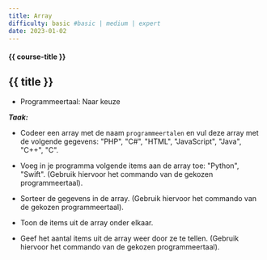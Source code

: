 ```yaml
---
title: Array
difficulty: basic #basic | medium | expert
date: 2023-01-02
---
```


#### {{ course-title }}

## {{ title }}

* Programmeertaal: Naar keuze

***Taak:***  

- Codeer een array met de naam `programmeertalen` en vul deze array met
  de volgende gegevens: "PHP", "C#", "HTML", "JavaScript", "Java",
  "C++", "C".

- Voeg in je programma volgende items aan de array toe: "Python",
  "Swift". (Gebruik hiervoor het commando van de gekozen
  programmeertaal).

- Sorteer de gegevens in de array. (Gebruik hiervoor het commando van de
  gekozen programmeertaal).

- Toon de items uit de array onder elkaar.

- Geef het aantal items uit de array weer door ze te tellen. (Gebruik
  hiervoor het commando van de gekozen programmeertaal).
